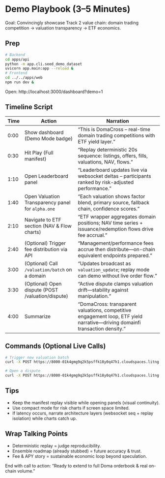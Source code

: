 # Demo Playbook (3–5 Minutes)

Goal: Convincingly showcase Track 2 value chain: domain trading competition → valuation transparency → ETF economics.

## Prep
```bash
# Backend
cd apps/api
python -m app.cli.seed_demo_dataset
uvicorn app.main:app --reload &
# Frontend
cd ../../apps/web
npm run dev &
```
Open: http://localhost:3000/dashboard?demo=1

## Timeline Script
| Time | Action | Narration |
|------|--------|-----------|
| 0:00 | Show dashboard (Demo Mode badge) | “This is DomaCross – real-time domain trading competitions with ETF yield layer.” |
| 0:30 | Hit Play (Full manifest) | “Replay deterministic 20s sequence: listings, offers, fills, valuations, NAV, flows.” |
| 1:10 | Open Leaderboard panel | “Leaderboard updates live via websocket deltas – participants ranked by risk-adjusted performance.” |
| 1:40 | Open Valuation Transparency panel for `alpha.one` | “Each valuation shows factor blend, primary source, fallback chain, confidence scores.” |
| 2:10 | Navigate to ETF section (NAV & Flow charts) | “ETF wrapper aggregates domain positions; NAV time series + issuance/redemption flows drive fee accrual.” |
| 2:40 | (Optional) Trigger fee distribution via API | “Management/performance fees accrue then distribute—on-chain equivalent endpoints prepared.” |
| 3:00 | (Optional) Call `/valuation/batch` on a domain | “Updates broadcast as `valuation_update`; replay mode can demo without live order flow.” |
| 3:30 | (Optional) Open dispute (POST /valuation/dispute) | “Active dispute clamps valuation drift—stability against manipulation.” |
| 4:00 | Summarize | “DomaCross: transparent valuations, competitive engagement loop, ETF yield narrative—driving domainfi transaction density.” |

## Commands (Optional Live Calls)
```bash
# Trigger new valuation batch
curl -X POST https://8000-01k4gmg9q2k5psffk18y0q47h1.cloudspaces.litng.ai/api/v1/valuation/batch -H 'Content-Type: application/json' -d '{"domains":["alpha.one","bravo.one"]}'

# Open a dispute
curl -X POST https://8000-01k4gmg9q2k5psffk18y0q47h1.cloudspaces.litng.ai/api/v1/valuation/dispute -H 'Content-Type: application/json' -d '{"domain":"alpha.one","reason":"suspicious spike"}'
```

## Tips
- Keep the manifest replay visible while opening panels (visual continuity).
- Use compact mode for risk charts if screen space limited.
- If latency occurs, narrate architecture layers (websocket seq + replay isolation) while charts catch up.

## Wrap Talking Points
- Deterministic replay = judge reproducibility.
- Ensemble roadmap (already stubbed) = future accuracy & trust.
- Fee & APY story = sustainable economic loop beyond speculation.

End with call to action: “Ready to extend to full Doma orderbook & real on-chain volume.”
